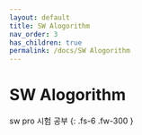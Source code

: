 ```yaml
---
layout: default
title: SW Alogorithm
nav_order: 3
has_children: true
permalink: /docs/SW Alogorithm
---
```


# SW Alogorithm

sw pro 시험 공부
{: .fs-6 .fw-300 }